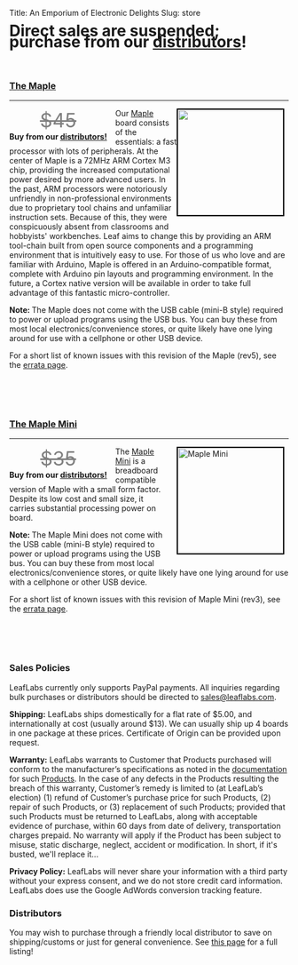 Title: An Emporium of Electronic Delights
Slug: store

<h1 style="margin-top: 0px; line-height:20px;"><span class="subtitle">Direct sales are suspended; purchase from our <a href="/distributors/">distributors</a>!</span></h1>

<!--
<div style="text-align: center; font-size: 16px;"><a href="#maplemini">Maple Mini</a> |  <a href="#maple">Maple</a></div>
-->

<br>
<a name="maple"></a>
<h3><a href="/devices/maple/">The Maple</a></h3>
<hr /><!-- Maple -->
<a style="float: right; margin-bottom: 15px;" href="/devices/#maple">
<img class="size-medium wp-image-535" style="float: left; margin-right: 8px; border: 2px solid black;" title="maple-board" src="http://farm5.static.flickr.com/4041/4613181199_33a31ca4ab_m.jpg" alt="" width="190" height="190" />
</a>


<div style="float: left; margin-right: 15px; margin-bottom: 5px; text-align: center;">
<span style="font-size: 2.5em;"><strike style="color:grey;">$45</strike></span>
<br>
<strong>Buy from our <a href="/distributors/">distributors!</a></strong>
</div>

Our <a href="/devices/#Maple">Maple</a> board consists of the essentials: a
fast processor with lots of peripherals. At the center of Maple is a 72MHz ARM
Cortex M3 chip, providing the increased computational power desired by more
advanced users. In the past, ARM processors were notoriously unfriendly in
non-professional environments due to proprietary tool chains and unfamiliar
instruction sets. Because of this, they were conspicuously absent from
classrooms and hobbyists' workbenches. Leaf aims to change this by providing an
ARM tool-chain built from open source components and a programming environment
that is intuitively easy to use. For those of us who love and are familiar with
Arduino, Maple is offered in an Arduino-compatible format, complete with
Arduino pin layouts and programming environment. In the future, a Cortex native
version will be available in order to take full advantage of this fantastic
micro-controller.

<strong>Note: </strong>The Maple does not come with the USB cable (mini-B
style) required to power or upload programs using the USB bus. You can buy
these from most local electronics/convenience stores, or quite likely have one
lying around for use with a cellphone or other USB device.

For a short list of known issues with this revision of the Maple (rev5), see
the <a href="http://leaflabs.com/docs/hardware/maple.html#errata">errata page</a>.

<br><br><br>
<a name="maplemini"></a>
<h3><a href="/devices/#maplemini">The Maple Mini</a></h3>
<hr style="clear: both;" /><!-- Maple Mini -->
<a style="float: right; margin-bottom: 15px; margin-left: 15px;" href="/devices/#maplemini">
<img class="size-medium wp-image-535" style="float: left; margin-right: 8px; border: 2px solid black; width: 190px;" title="maple-board" src="http://static.leaflabs.com/img/devices/maple-mini-r2/maple-mini-r2-top.jpg" alt="Maple Mini" width="253" />
</a>

<div style="float: left; margin-right: 15px; margin-bottom: 5px; text-align: center;">
<span style="font-size: 2.5em;"><strike style="color:grey;">$35</strike></span>
<br>
<strong>Buy from our <a href="/distributors/">distributors!</a></strong>
</div>

The <a href="/devices/#maplemini">Maple Mini</a> is a breadboard compatible
version of Maple with a small form factor. Despite its low cost and small size,
it carries substantial processing power on board.

<strong>Note: </strong>The Maple Mini does not come with the USB cable (mini-B
style) required to power or upload programs using the USB bus. You can buy
these from most local electronics/convenience stores, or quite likely have one
lying around for use with a cellphone or other USB device.

For a short list of known issues with this revision of Maple Mini (rev3), see
the <a href="/docs/hardware/maple-mini.html#errata">errata page</a>.

<br><br><br>
<h3>Sales Policies</h3>

LeafLabs currently only supports PayPal payments. All inquiries regarding bulk
purchases or distributors should be directed to 
<a href="mailto:sales@leaflabs.com">sales@leaflabs.com</a>.

<strong>Shipping:</strong> LeafLabs ships domestically for a flat rate of
$5.00, and internationally at cost (usually around $13). We can usually ship up
4 boards in one package at these prices. Certificate of Origin can be provided
upon request.

<strong>Warranty:</strong> LeafLabs warrants to Customer that Products
purchased will conform to the manufacturer’s specifications as noted in the 
<a href="http://leaflabs.com/docs/">documentation</a> for such 
<a href="/devices/">Products</a>. In the case of any defects in the Products
resulting the breach of this warranty, Customer’s remedy is limited to (at
LeafLab’s election) (1) refund of Customer’s purchase price for such Products,
(2) repair of such Products, or (3) replacement of such Products; provided that
such Products must be returned to LeafLabs, along with acceptable evidence of
purchase, within 60 days from date of delivery, transportation charges prepaid.
No warranty will apply if the Product has been subject to misuse, static
discharge, neglect, accident or modification. In short, if it's busted, we'll
replace it...

<strong>Privacy Policy:</strong> LeafLabs will never share your information
with a third party without your express consent, and we do not store credit
card information. LeafLabs does use the Google AdWords conversion tracking
feature.

<h3>Distributors</h3>
You may wish to purchase through a friendly local distributor to save on
shipping/customs or just for general convenience. See 
<a href="/distributors/">this page</a> for a full listing!

